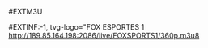 #EXTM3U 

#EXTINF:-1, tvg-logo="FOX ESPORTES 1 
http://189.85.164.198:2086/live/FOXSPORTS1/360p.m3u8
